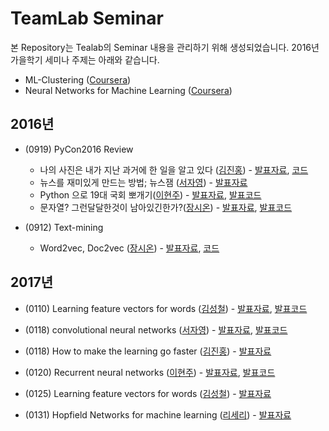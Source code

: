 # TeamLab Seminar
본 Repository는 Tealab의 Seminar 내용을 관리하기 위해 생성되었습니다.
2016년 가을학기 세미나 주제는 아래와 같습니다.
- ML-Clustering ([Coursera](https://www.coursera.org/learn/ml-clustering-and-retrieval))
- Neural Networks for Machine Learning ([Coursera](https://www.coursera.org/learn/neural-networks))

## 2016년
- (0919) PyCon2016 Review 
    - 나의 사진은 내가 지난 과거에 한 일을 알고 있다 ([김진홍](https://github.com/jinongkim)) - [발표자료](http://www.slideshare.net/ssuser2fe594/ss-64974166), [코드](https://github.com/goodvc78/vietnam-trip-picture-analysis)
    - 뉴스를 재미있게 만드는 방법; 뉴스잼 ([서자영](https://github.com/jayoungseo?tab=overview&from=2016-08-01&to=2016-08-31&utf8=%E2%9C%93)) - [발표자료](http://www.slideshare.net/koorukuroo/20160813-pycon2016apac)
    - Python 으로 19대 국회 뽀개기([이현주](https://github.com/hyoenju/)) - [발표자료](https://drive.google.com/file/d/0B3fYB8pggN7LZXdkR3MtaGNQdEU/view?usp=sharing), [발표코드](https://github.com/midnightradio/pycon-apac-2016)
    - 문자열? 그런달달한것이 남아있긴한가?([장시온](https://github.com/janguck/)) - [발표자료](https://github.com/janguck/Sweet_String/blob/master/document/sweetsweet.pdf), [발표코드](https://github.com/janguck/Sweet_String/blob/master/code/example_code_0919.ipynb)

- (0912) Text-mining 
    - Word2vec, Doc2vec ([장시온](https://github.com/janguck/)) - [발표자료](https://github.com/janguck/doc2vec/blob/master/ppt/Text-mining.pptx), [코드](https://github.com/janguck/doc2vec/tree/master/code)

## 2017년
- (0110) Learning feature vectors for words ([김성철](https://github.com/SeongCheol-Kim)) - [발표자료](https://doc.co/utTRre), [발표코드](https://github.com/SeongCheol-Kim/seminar/tree/master/code/2017/0110)

- (0118) convolutional neural networks ([서자영](https://github.com/jayoungseo)) - [발표자료](https://www.slideshare.net/secret/4SNJOfBK7I7AuO), [발표코드](https://github.com/jayoungseo/seminar/blob/master/code/2017/0118/cnn_mnist.ipynb)

- (0118) How to make the learning go faster ([김진홍](https://github.com/jinongkim)) - [발표자료](https://docs.com/user499853/7484c130-7925-4473-ba84-86a7e317e8a7/neuralnet-week6)

- (0120) Recurrent neural networks ([이현주](https://github.com/hyoenju/)) - [발표자료](https://www.slideshare.net/secret/oHWi95QYKsMuvH), [발표코드](https://github.com/hyoenju/seminar/blob/master/code/2017/0120/RNN_Basic.ipynb) 

- (0125) Learning feature vectors for words ([김성철](https://github.com/SeongCheol-Kim)) - [발표자료](https://doc.co/FoYkRT)

- (0131) Hopfield Networks for machine learning ([리세리](https://github.com/seriLucute)) - [발표자료](https://doc.co/FoYkRT)
